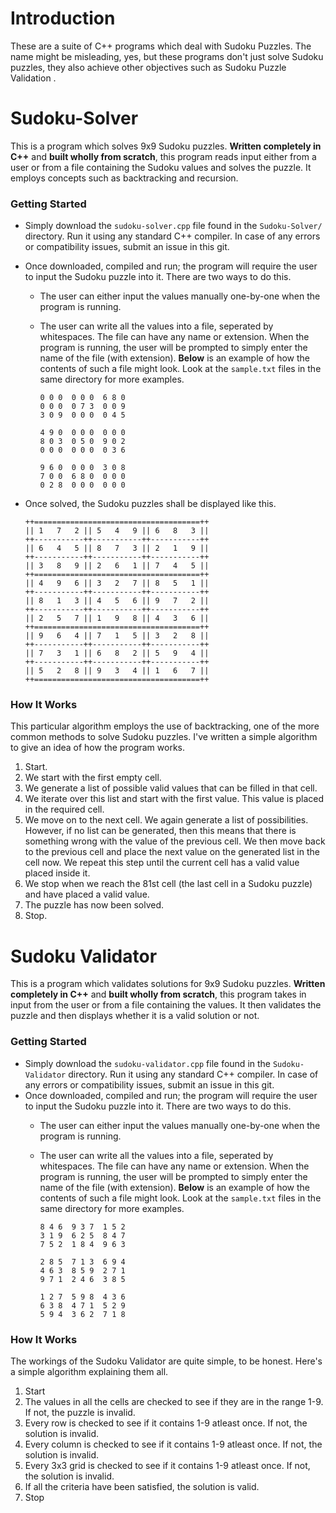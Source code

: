 # Introduction
These are a suite of C++ programs which deal with Sudoku Puzzles. The name might be misleading, yes, but these programs don't just solve Sudoku puzzles, they also achieve other objectives such as Sudoku Puzzle Validation .



# Sudoku-Solver
This is a program which solves 9x9 Sudoku puzzles. **Written completely in C++** and **built wholly from scratch**, this program reads input either from a user or from a file containing the Sudoku values and solves the puzzle. It employs concepts such as backtracking and recursion.

### Getting Started
* Simply download the ```sudoku-solver.cpp``` file found in the ```Sudoku-Solver/``` directory. Run it using any standard C++ compiler. In case of any errors or compatibility issues, submit an issue in this git.
* Once downloaded, compiled and run; the program will require the user to input the Sudoku puzzle into it. There are two ways to do this.
    * The user can either input the values manually one-by-one when the program is running.
    * The user can write all the values into a file, seperated by whitespaces. The file can have any name or extension. When the program is running, the user will be prompted to simply enter the name of the file (with extension). **Below** is an example of how the contents of such a file might look. Look at the ```sample.txt``` files in the same directory for more examples.
    
        ```
        0 0 0  0 0 0  6 8 0
        0 0 0  0 7 3  0 0 9
        3 0 9  0 0 0  0 4 5
        
        4 9 0  0 0 0  0 0 0
        8 0 3  0 5 0  9 0 2
        0 0 0  0 0 0  0 3 6
        
        9 6 0  0 0 0  3 0 8
        7 0 0  6 8 0  0 0 0
        0 2 8  0 0 0  0 0 0
        ```

* Once solved, the Sudoku puzzles shall be displayed like this.
    ```
    ++=====================================++
    || 1   7   2 || 5   4   9 || 6   8   3 ||
    ++-----------++-----------++-----------++
    || 6   4   5 || 8   7   3 || 2   1   9 ||
    ++-----------++-----------++-----------++
    || 3   8   9 || 2   6   1 || 7   4   5 ||
    ++=====================================++
    || 4   9   6 || 3   2   7 || 8   5   1 ||
    ++-----------++-----------++-----------++
    || 8   1   3 || 4   5   6 || 9   7   2 ||
    ++-----------++-----------++-----------++
    || 2   5   7 || 1   9   8 || 4   3   6 ||
    ++=====================================++
    || 9   6   4 || 7   1   5 || 3   2   8 ||
    ++-----------++-----------++-----------++
    || 7   3   1 || 6   8   2 || 5   9   4 ||
    ++-----------++-----------++-----------++
    || 5   2   8 || 9   3   4 || 1   6   7 ||
    ++=====================================++
    ```

### How It Works
This particular algorithm employs the use of backtracking, one of the more common methods to solve Sudoku puzzles. I've written a simple algorithm to give an idea of how the program works.

1. Start.
2. We start with the first empty cell.
3. We generate a list of possible valid values that can be filled in that cell.
4. We iterate over this list and start with the first value. This value is placed in the required cell.
5. We move on to the next cell. We again generate a list of possibilities. However, if no list can be generated, then this means that there is something wrong with the value of the previous cell. We then move back to the previous cell and place the next value on the generated list in the cell now. We repeat this step until the current cell has a valid value placed inside it.
6. We stop when we reach the 81st cell (the last cell in a Sudoku puzzle) and have placed a valid value.
7. The puzzle has now been solved.
8. Stop.

# Sudoku Validator
This is a program which validates solutions for 9x9 Sudoku puzzles. **Written completely in C++** and **built wholly from scratch**, this program takes in input from the user or from a file containing the values. It then validates the puzzle and then displays whether it is a valid solution or not.

### Getting Started
* Simply download the ```sudoku-validator.cpp``` file found in the ```Sudoku-Validator``` directory. Run it using any standard C++ compiler. In case of any errors or compatibility issues, submit an issue in this git.
* Once downloaded, compiled and run; the program will require the user to input the Sudoku puzzle into it. There are two ways to do this.
    * The user can either input the values manually one-by-one when the program is running.
    * The user can write all the values into a file, seperated by whitespaces. The file can have any name or extension. When the program is running, the user will be prompted to simply enter the name of the file (with extension). **Below** is an example of how the contents of such a file might look. Look at the ```sample.txt``` files in the same directory for more examples.
    
        ```
        8 4 6  9 3 7  1 5 2
        3 1 9  6 2 5  8 4 7
        7 5 2  1 8 4  9 6 3
        
        2 8 5  7 1 3  6 9 4
        4 6 3  8 5 9  2 7 1
        9 7 1  2 4 6  3 8 5
        
        1 2 7  5 9 8  4 3 6
        6 3 8  4 7 1  5 2 9
        5 9 4  3 6 2  7 1 8
        ```


### How It Works
The workings of the Sudoku Validator are quite simple, to be honest. Here's a simple algorithm explaining them all.

1. Start
2. The values in all the cells are checked to see if they are in the range 1-9. If not, the puzzle is invalid.
3. Every row is checked to see if it contains 1-9 atleast once. If not, the solution is invalid.
4. Every column is checked to see if it contains 1-9 atleast once. If not, the solution is invalid.
4. Every 3x3 grid is checked to see if it contains 1-9 atleast once. If not, the solution is invalid.
5. If all the criteria have been satisfied, the solution is valid.
6. Stop
 
 
